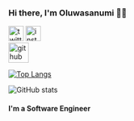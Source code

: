 ### Hi there, I'm Oluwasanumi 👋🏽
[<img src='https://cdn.jsdelivr.net/npm/simple-icons@3.0.1/icons/twitter.svg' alt='twitter' height='30'>](https://twitter.com/i_am_sanoxi)  [<img src='https://cdn.jsdelivr.net/npm/simple-icons@3.0.1/icons/instagram.svg' alt='instagram' height='30'>](https://www.instagram.com/i_am_sanoxi/)  
[<img src='https://cdn.jsdelivr.net/npm/simple-icons@3.0.1/icons/github.svg' alt='github' height='40'>](https://github.com/sanoxi)  

[![Top Langs](https://github-readme-stats.vercel.app/api/top-langs/?username=sanoxi)](https://github.com/anuraghazra/github-readme-stats)

![GitHub stats](https://github-readme-stats.vercel.app/api?username=sanoxi&show_icons=true)  



#### **I'm a Software Engineer**
